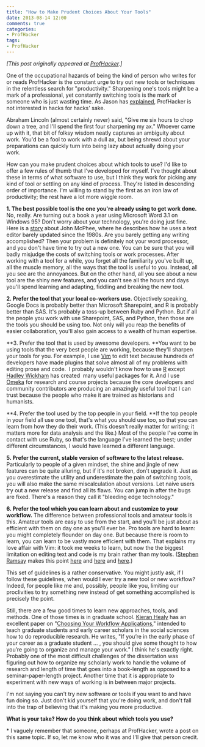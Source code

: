 ```yaml
---
title: "How to Make Prudent Choices About Your Tools"
date: 2013-08-14 12:00
comments: true
categories: 
- ProfHacker
tags: 
- ProfHacker
---
```


*[This post originally appeared at [ProfHacker][].]*

One of the occupational hazards of being the kind of person who writes 
for or reads ProfHacker is the constant urge to try out new tools or 
techniques in the relentless search for "productivity." Sharpening one's 
tools might be a mark of a professional, yet constantly switching tools 
is the mark of someone who is just wasting time. As Jason has 
[explained][], ProfHacker is not interested in hacks for hacks' sake.

Abraham Lincoln (almost certainly never) said, "Give me six hours to
chop down a tree, and I'll spend the first four sharpening my ax."
Whoever came up with it, that bit of folksy wisdom neatly captures an
ambiguity about work. You'd be a fool to work with a dull ax, but being
shrewd about your preparations can quickly turn into being lazy about
actually doing your work.

How can you make prudent choices about which tools to use? I'd like to
offer a few rules of thumb that I've developed for myself. I've thought
about these in terms of what software to use, but I think they work for
picking any kind of tool or settling on any kind of process. They're
listed in descending order of importance. I'm willing to stand by the
first as an iron law of productivity; the rest have a lot more wiggle
room.

**1. The best possible tool is the one you're already using to get work
done.** No, really. Are turning out a book a year using Microsoft Word
3.1 on Windows 95? Don't worry about your technology, you're doing just
fine. Here is a [story][] about John McPhee, where he describes how he
uses a text editor barely updated since the 1980s. Are you barely
getting any writing accomplished? Then your problem is definitely not
your word processor, and you don't have time to try out a new one. You
can be sure that you will badly misjudge the costs of switching tools or
work processes. After working with a tool for a while, you forget all
the familiarity you've built up, all the muscle memory, all the ways
that the tool is useful to you. Instead, all you see are the annoyances.
But on the other hand, all you see about a new tool are the shiny new
features, and you can't see all the hours and days you'll spend learning
and adapting, fiddling and breaking the new tool.

**2. Prefer the tool that your local co-workers use.** Objectively
speaking, Google Docs is probably better than Microsoft Sharepoint, and
R is probably better than SAS. It's probably a toss-up between Ruby and
Python. But if all the people you work with use Sharepoint, SAS, and
Python, then those are the tools you should be using too. Not only will
you reap the benefits of easier collaboration, you'll also gain access
to a wealth of human expertise.

**3. Prefer the tool that is used by awesome developers. **You want to
be using tools that the very best people are working, because they'll
sharpen your tools for you. For example, I use [Vim][] to edit text
because hundreds of developers have made plugins that solve almost all
of my problems with editing prose and code.  I probably wouldn't know
how to use [R][] except [Hadley Wickham][] has created  many useful
packages for it. And I use [Omeka][] for research and course projects
because the core developers and community contributors are producing an
amazingly useful tool that I can trust because the people who make it
are trained as historians and humanists.

**4. Prefer the tool used by the top people in your field. **If the top
people in your field all use one tool, that's what you should use too,
so that you can learn from how they do their work. (This doesn't really
matter for writing; it matters more for data analysis and the like.)
Most of the people I've come in contact with use Ruby, so that's the
language I've learned the best; under different circumstances, I would
have learned a different language.

**5. Prefer the current, stable version of software to the latest
release.** Particularly to people of a given mindset, the shine and
jingle of new features can be quite alluring, but if it's not broken,
don't upgrade it. Just as you overestimate the utility and underestimate
the pain of switching tools, you will also make the same miscalculation
about versions. Let naive users try out a new release and find all its
flaws. You can jump in after the bugs are fixed. There's a reason they
call it "bleeding edge technology."

**6. Prefer the tool which you can learn about and customize to your
workflow.** The difference between professional tools and amateur tools
is this. Amateur tools are easy to use from the start, and you'll be
just about as efficient with them on day one as you'll ever be. Pro
tools are hard to learn: you might completely flounder on day one. But
because there is room to learn, you can learn to be vastly more
efficient with them. That explains my love affair with Vim: it took me
weeks to learn, but now the the biggest limitation on editing text and
code is my brain rather than my tools. ([Stephen Ramsay][] makes this
point [here][] and [here][1] and [here][2].)

This set of guidelines is a rather conservative. You might justly ask,
if I follow these guidelines, when would I ever try a new tool or new
workflow? Indeed, for people like me and, possibly, people like you,
limiting our proclivities to try something new instead of get something
accomplished is precisely the point.

Still, there are a few good times to learn new approaches, tools, and
methods. One of those times is in graduate school. [Kieran Healy][] has
an excellent paper on "[Choosing Your Workflow Applications][],"
intended to teach graduate students and early career scholars in the
social sciences how to do reproducible research. He writes, "If you’re
in the early phase of your career as a graduate student ... , you should
give some thought to how you’re going to organize and manage your work."
I think he's exactly right. Probably one of the most difficult
challenges of the dissertation was figuring out how to organize my
scholarly work to handle the volume of research and length of time that
goes into a book-length as opposed to a seminar-paper-length project.
Another time that it is appropriate to experiment with new ways of
working is in between major projects.

I'm not saying you can't try new software or tools if you want to and
have fun doing so. Just don't kid yourself that you're doing work, and
don't fall into the trap of believing that it's making you more
productive.

**What is your take? How do you think about which tools you use?**

\* I vaguely remember that someone, perhaps at ProfHacker, wrote a post
on this same topic. If so, let me know who it was and I'll give that
person credit.

  [ProfHacker]: http://chronicle.com/blogs/profhacker/how-to-make-prudent-choices-about-your-tools/51261
  [explained]: http://chronicle.com/blogs/profhacker/what-we-talk-about-when-we-talk-about-productivity/47805
  [story]: http://www.newyorker.com/reporting/2013/01/14/130114fa_fact_mcphee
  [Vim]: http://www.vim.org/
  [R]: http://www.r-project.org/
  [Hadley Wickham]: http://had.co.nz/
  [Omeka]: http://omeka.org/
  [Stephen Ramsay]: http://stephenramsay.us/
  [here]: http://stephenramsay.us/2011/04/09/life-on-the-command-line/
  [1]: http://stephenramsay.us/2011/07/25/the-mythical-man-finger/
  [2]: http://stephenramsay.us/2011/08/05/the-man-finger-aftermath/
  [Kieran Healy]: http://kieranhealy.org/
  [Choosing Your Workflow Applications]: http://kieranhealy.org/files/misc/workflow-apps.pdf
